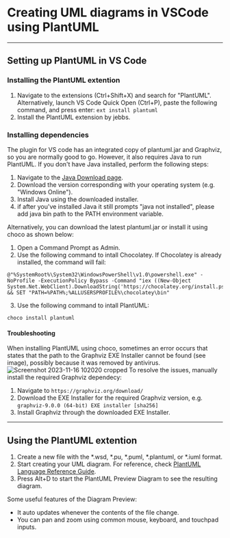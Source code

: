 # Creating UML diagrams in VSCode using PlantUML
---
## Setting up PlantUML in VS Code
### Installing the PlantUML extention
1. Navigate to the extensions (Ctrl+Shift+X) and search for "PlantUML". Alternatively, launch VS Code Quick Open (Ctrl+P), paste the following command, and press enter:
```ext install plantuml```
2. Install the PlantUML extension by jebbs.

### Installing dependencies
The plugin for VS code has an integrated copy of plantuml.jar and Graphviz, so you are normally good to go. However, it also requires Java to run PlantUML. 
If you don't have Java installed, perform the following steps:
1. Navigate to the [Java Download page](https://www.java.com/en/download/manual.jsp).
2. Download the version corresponding with your operating system (e.g. "Windows Online").
3. Install Java using the downloaded installer.
4. if after you've installed Java it still prompts "java not installed", please add java bin path to the PATH environment variable.

Alternatively, you can download the latest plantuml.jar or install it using choco as shown below:
1. Open a Command Prompt as Admin.
2. Use the following command to intall Chocolatey. If Chocolatey is already installed, the command will fail: 
```
@"%SystemRoot%\System32\WindowsPowerShell\v1.0\powershell.exe" -NoProfile -ExecutionPolicy Bypass -Command "iex ((New-Object System.Net.WebClient).DownloadString('https://chocolatey.org/install.ps1'))" && SET "PATH=%PATH%;%ALLUSERSPROFILE%\chocolatey\bin"
```
3. Use the following command to intall PlantUML:
```
choco install plantuml
```
#### Troubleshooting
When installing PlantUML using choco, sometimes an error occurs that states that the path to the Graphviz EXE Installer cannot be found (see image), possibly because it was removed by antivirus.  
![Screenshot 2023-11-16 102020 cropped](https://github.com/SjoerdDevelops/vscode-setup-for-unity-development/assets/146742966/6ab74ef8-145d-42ed-852e-c593774eb9bc)
To resolve the issues, manually install the required Graphviz dependecy:
1. Navigate to `https://graphviz.org/download/`
2. Download the EXE Installer for the required Graphviz version, e.g. `graphviz-9.0.0 (64-bit) EXE installer [sha256]`
3. Install Graphviz through the downloaded EXE Installer.

---
## Using the PlantUML extention
1. Create a new file with the *.wsd, *.pu, *.puml, *.plantuml, or *.iuml format.
2. Start creating your UML diagram. For reference, check [PlantUML Language Reference Guide](https://plantuml.com/guide).
3. Press Alt+D to start the PlantUML Preview Diagram to see the resulting diagram. 

Some useful features of the Diagram Preview:
- It auto updates whenever the contents of the file change.
- You can pan and zoom using common mouse, keyboard, and touchpad inputs.

